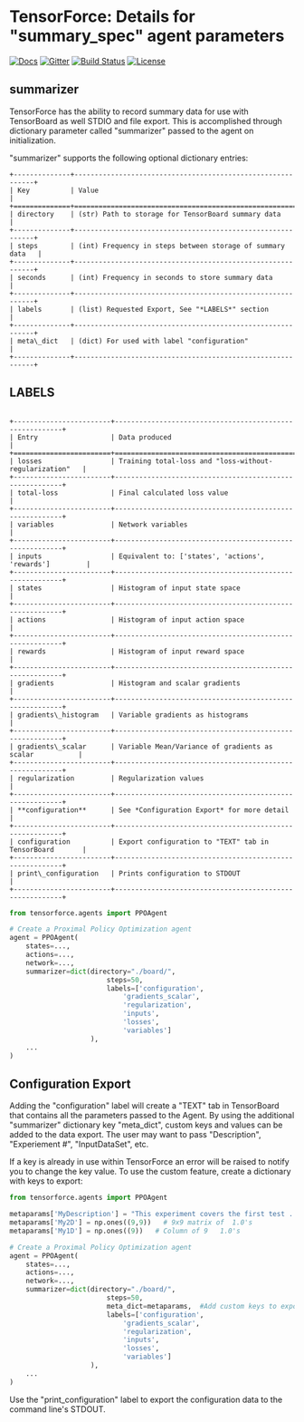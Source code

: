 TensorForce: Details for "summary_spec" agent parameters
====================================================================

[![Docs](https://readthedocs.org/projects/tensorforce/badge)](http://tensorforce.readthedocs.io/en/latest/)
[![Gitter](https://badges.gitter.im/reinforceio/TensorForce.svg)](https://docs.google.com/forms/d/1_UD5Pb5LaPVUviD0pO0fFcEnx_vwenvuc00jmP2rRIc/)
[![Build Status](https://travis-ci.org/reinforceio/tensorforce.svg?branch=master)](https://travis-ci.org/reinforceio/tensorforce)
[![License](https://img.shields.io/badge/license-Apache%202.0-blue.svg)](https://github.com/reinforceio/tensorforce/blob/master/LICENSE)

summarizer
------------

TensorForce has the ability to record summary data for use with TensorBoard
as well STDIO and file export.  This is accomplished through dictionary
parameter called "summarizer" passed to the agent on initialization.

"summarizer" supports the following optional dictionary entries:

```eval_rst
+--------------+------------------------------------------------------------+
| Key          | Value                                                      |
+==============+============================================================+
| directory    | (str) Path to storage for TensorBoard summary data         |
+--------------+------------------------------------------------------------+
| steps        | (int) Frequency in steps between storage of summary data   |
+--------------+------------------------------------------------------------+
| seconds      | (int) Frequency in seconds to store summary data           |
+--------------+------------------------------------------------------------+
| labels       | (list) Requested Export, See "*LABELS*" section            |
+--------------+------------------------------------------------------------+
| meta\_dict   | (dict) For used with label "configuration"                 |
+--------------+------------------------------------------------------------+
```


LABELS
------
```eval_rst

+------------------------+---------------------------------------------------------+
| Entry                  | Data produced                                           |
+========================+=========================================================+
| losses                 | Training total-loss and "loss-without-regularization"   |
+------------------------+---------------------------------------------------------+
| total-loss             | Final calculated loss value                             |
+------------------------+---------------------------------------------------------+
| variables              | Network variables                                       |
+------------------------+---------------------------------------------------------+
| inputs                 | Equivalent to: ['states', 'actions', 'rewards']         |
+------------------------+---------------------------------------------------------+
| states                 | Histogram of input state space                          |
+------------------------+---------------------------------------------------------+
| actions                | Histogram of input action space                         |
+------------------------+---------------------------------------------------------+
| rewards                | Histogram of input reward space                         |
+------------------------+---------------------------------------------------------+
| gradients              | Histogram and scalar gradients                          |
+------------------------+---------------------------------------------------------+
| gradients\_histogram   | Variable gradients as histograms                        |
+------------------------+---------------------------------------------------------+
| gradients\_scalar      | Variable Mean/Variance of gradients as scalar           |
+------------------------+---------------------------------------------------------+
| regularization         | Regularization values                                   |
+------------------------+---------------------------------------------------------+
| **configuration**      | See *Configuration Export* for more detail              |
+------------------------+---------------------------------------------------------+
| configuration          | Export configuration to "TEXT" tab in TensorBoard       |
+------------------------+---------------------------------------------------------+
| print\_configuration   | Prints configuration to STDOUT                          |
+------------------------+---------------------------------------------------------+
```

```python
from tensorforce.agents import PPOAgent

# Create a Proximal Policy Optimization agent
agent = PPOAgent(
    states=...,
    actions=...,
    network=...,
    summarizer=dict(directory="./board/",
                        steps=50,
                        labels=['configuration',
                            'gradients_scalar',
                            'regularization',
                            'inputs',
                            'losses',
                            'variables']
                    ),      
    ...
)
```

Configuration Export
--------------------

Adding the "configuration" label will create a "TEXT" tab in TensorBoard
that contains all the parameters passed to the Agent.  By using the additional
"summarizer" dictionary key "meta_dict", custom keys and values can be added
to the data export.  The user may want to pass "Description", "Experiement #",
 "InputDataSet", etc.

If a key is already in use within TensorForce an error will be raised to
notify you to change the key value.  To use the custom feature, create a
dictionary with keys to export:
```python
from tensorforce.agents import PPOAgent

metaparams['MyDescription'] = "This experiment covers the first test ...."
metaparams['My2D'] = np.ones((9,9))   # 9x9 matrix of  1.0's
metaparams['My1D'] = np.ones((9))   # Column of 9   1.0's

# Create a Proximal Policy Optimization agent
agent = PPOAgent(
    states=...,
    actions=...,
    network=...,
    summarizer=dict(directory="./board/",
                        steps=50,
                        meta_dict=metaparams,  #Add custom keys to export
                        labels=['configuration',
                            'gradients_scalar',
                            'regularization',
                            'inputs',
                            'losses',
                            'variables']
                    ),      
    ...
)
```

Use the "print_configuration" label to export the configuration data to the
command line's STDOUT.
